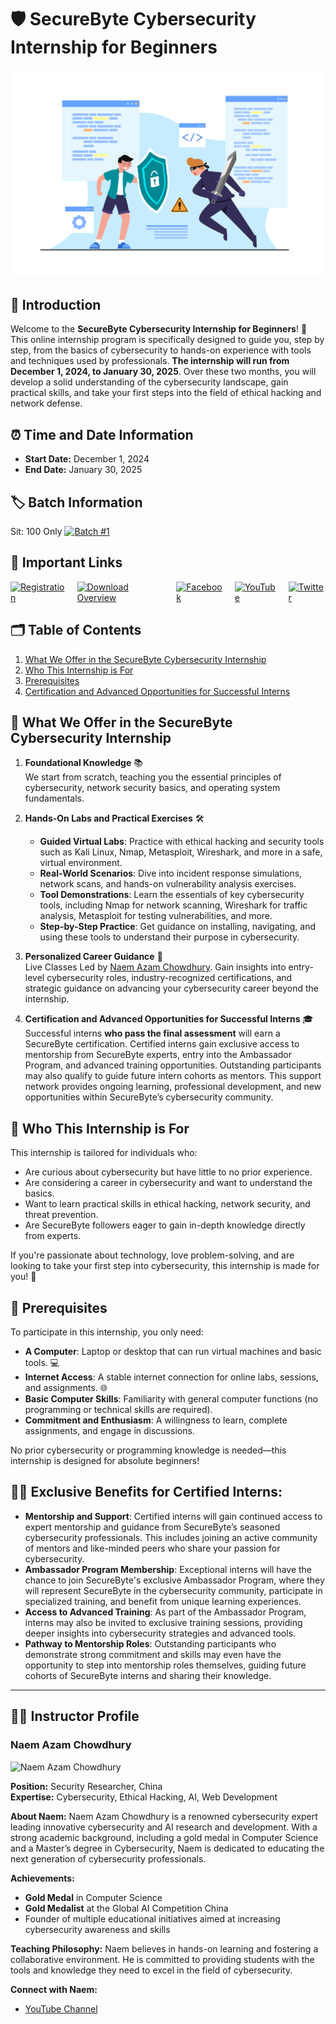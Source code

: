 # 🛡️ SecureByte Cybersecurity Internship for Beginners

<link rel="icon" href="./assects/favicon.ico" type="image/x-icon">

![Internship Banner](https://github.com/SecureByteOfficial/Cybersecurity-Internship-for-Beginners/blob/main/Cybersecurity%20Internship.jpg?raw=true)

## 📖 Introduction
Welcome to the **SecureByte Cybersecurity Internship for Beginners**! 🎉 This online internship program is specifically designed to guide you, step by step, from the basics of cybersecurity to hands-on experience with tools and techniques used by professionals. **The internship will run from December 1, 2024, to January 30, 2025**. Over these two months, you will develop a solid understanding of the cybersecurity landscape, gain practical skills, and take your first steps into the field of ethical hacking and network defense.

## ⏰ Time and Date Information
- **Start Date:** December 1, 2024
- **End Date:** January 30, 2025

## 🏷️ Batch Information
Sit: 100 Only 
[![Batch #1](https://img.shields.io/badge/Batch%20%231-Active-brightgreen)](https://your-link-here) <!-- Replace with your link if needed -->

## 🔗 Important Links
<div style="display: flex; gap: 15px;">
    <a href="registration-link">
        <img src="https://img.shields.io/badge/Registration-007bff?style=for-the-badge&logo=register" alt="Registration">
    </a>
    <a href="https://github.com/SecureByteOfficial/Cybersecurity-Internship-for-Beginners/blob/main/SecureByte_Beginners_Cybersecurity_Internship_Overview.pdf">
        <img src="https://img.shields.io/badge/Download%20Syllabus-007bff?style=for-the-badge&logo=download" alt="Download Overview">
    </a>
    <a href="https://www.facebook.com/groups/securebytecommunity" target="_blank">
    <img src="https://img.shields.io/badge/Facebook-1877F2?style=for-the-badge&logo=facebook&logoColor=white" alt="Facebook">
</a>
    <a href="https://www.youtube.com/@securebyteofficial">
        <img src="https://img.shields.io/badge/YouTube-007bff?style=for-the-badge&logo=youtube" alt="YouTube">
    </a>
<a href="https://x.com/SecureByteORG" target="_blank">
    <img src="https://img.shields.io/badge/Twitter-007bff?style=for-the-badge&logo=twitter" alt="Twitter">
</a>

</div>


## 🗂️ Table of Contents
1. [What We Offer in the SecureByte Cybersecurity Internship](#-what-we-offer-in-the-securebyte-cybersecurity-internship)
2. [Who This Internship is For](#-who-this-internship-is-for)
3. [Prerequisites](#-prerequisites)
4. [Certification and Advanced Opportunities for Successful Interns](#-exclusive-benefits-for-certified-interns)

## 💼 What We Offer in the SecureByte Cybersecurity Internship

1. **Foundational Knowledge** 📚  
   We start from scratch, teaching you the essential principles of cybersecurity, network security basics, and operating system fundamentals.

2. **Hands-On Labs and Practical Exercises** 🛠️  
   - **Guided Virtual Labs**: Practice with ethical hacking and security tools such as Kali Linux, Nmap, Metasploit, Wireshark, and more in a safe, virtual environment.  
   - **Real-World Scenarios**: Dive into incident response simulations, network scans, and hands-on vulnerability analysis exercises.  
   - **Tool Demonstrations**: Learn the essentials of key cybersecurity tools, including Nmap for network scanning, Wireshark for traffic analysis, Metasploit for testing vulnerabilities, and more.  
   - **Step-by-Step Practice**: Get guidance on installing, navigating, and using these tools to understand their purpose in cybersecurity.

3. **Personalized Career Guidance** 💼  
   Live Classes Led by [Naem Azam Chowdhury](#-instructor-profile). Gain insights into entry-level cybersecurity roles, industry-recognized certifications, and strategic guidance on advancing your cybersecurity career beyond the internship.

4. **Certification and Advanced Opportunities for Successful Interns** 🎓  
   Successful interns **who pass the final assessment** will earn a SecureByte certification. Certified interns gain exclusive access to mentorship from SecureByte experts, entry into the Ambassador Program, and advanced training opportunities. Outstanding participants may also qualify to guide future intern cohorts as mentors. This support network provides ongoing learning, professional development, and new opportunities within SecureByte’s cybersecurity community.

## 👥 Who This Internship is For
This internship is tailored for individuals who:
- Are curious about cybersecurity but have little to no prior experience.  
- Are considering a career in cybersecurity and want to understand the basics.  
- Want to learn practical skills in ethical hacking, network security, and threat prevention.  
- Are SecureByte followers eager to gain in-depth knowledge directly from experts.  

If you're passionate about technology, love problem-solving, and are looking to take your first step into cybersecurity, this internship is made for you! 🚀

## 📝 Prerequisites
To participate in this internship, you only need:
- **A Computer**: Laptop or desktop that can run virtual machines and basic tools. 💻  
- **Internet Access**: A stable internet connection for online labs, sessions, and assignments. 🌐  
- **Basic Computer Skills**: Familiarity with general computer functions (no programming or technical skills are required).  
- **Commitment and Enthusiasm**: A willingness to learn, complete assignments, and engage in discussions.  

No prior cybersecurity or programming knowledge is needed—this internship is designed for absolute beginners!


## 👨‍🏫 Exclusive Benefits for Certified Interns:
- **Mentorship and Support**: Certified interns will gain continued access to expert mentorship and guidance from SecureByte’s seasoned cybersecurity professionals. This includes joining an active community of mentors and like-minded peers who share your passion for cybersecurity.  
- **Ambassador Program Membership**: Exceptional interns will have the chance to join SecureByte's exclusive Ambassador Program, where they will represent SecureByte in the cybersecurity community, participate in specialized training, and benefit from unique learning experiences.  
- **Access to Advanced Training**: As part of the Ambassador Program, interns may also be invited to exclusive training sessions, providing deeper insights into cybersecurity strategies and advanced tools.  
- **Pathway to Mentorship Roles**: Outstanding participants who demonstrate strong commitment and skills may even have the opportunity to step into mentorship roles themselves, guiding future cohorts of SecureByte interns and sharing their knowledge.  

---

## 👨‍🏫 Instructor Profile

### Naem Azam Chowdhury
![Naem Azam Chowdhury](https://your-image-link.com) 

**Position:** Security Researcher, China  
**Expertise:** Cybersecurity, Ethical Hacking, AI, Web Development

**About Naem:**
Naem Azam Chowdhury is a renowned cybersecurity expert leading innovative cybersecurity and AI research and development. With a strong academic background, including a gold medal in Computer Science and a Master’s degree in Cybersecurity, Naem is dedicated to educating the next generation of cybersecurity professionals.

**Achievements:**
- **Gold Medal** in Computer Science
- **Gold Medalist** at the Global AI Competition China 
- Founder of multiple educational initiatives aimed at increasing cybersecurity awareness and skills

**Teaching Philosophy:**
Naem believes in hands-on learning and fostering a collaborative environment. He is committed to providing students with the tools and knowledge they need to excel in the field of cybersecurity.

**Connect with Naem:**
- [YouTube Channel](https://www.youtube.com/@NaemAzamChowdhury) 

